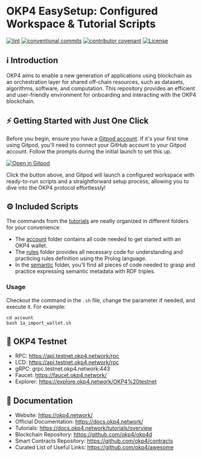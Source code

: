 # OKP4 EasySetup: Configured Workspace & Tutorial Scripts

[![lint](https://img.shields.io/github/actions/workflow/status/okp4/easysetup/lint.yml?branch=main&label=lint&style=for-the-badge&logo=github)](https://github.com/okp4/hackwasm/actions/workflows/lint.yml)
[![conventional commits](https://img.shields.io/badge/Conventional%20Commits-1.0.0-yellow.svg?style=for-the-badge&logo=conventionalcommits)](https://conventionalcommits.org)
[![contributor covenant](https://img.shields.io/badge/Contributor%20Covenant-2.1-4baaaa.svg?style=for-the-badge)](https://github.com/okp4/.github/blob/main/CODE_OF_CONDUCT.md)
[![License](https://img.shields.io/badge/License-BSD_3--Clause-blue.svg?style=for-the-badge)](https://opensource.org/licenses/BSD-3-Clause)

## ℹ️ Introduction

OKP4 aims to enable a new generation of applications using blockchain as an orchestration layer for shared off-chain resources, such as datasets, algorithms, software, and computation. This repository provides an efficient and user-friendly environment for onboarding and interacting with the OKP4 blockchain.

## ⚡ Getting Started with Just One Click

Before you begin, ensure you have a [Gitpod account](https://gitpod.io/). If it's your first time using Gitpod, you'll need to connect your GitHub account to your Gitpod account. Follow the prompts during the initial launch to set this up.

[![Open in Gitpod](https://gitpod.io/button/open-in-gitpod.svg)](https://gitpod.io/#https://github.com/okp4/easysetup)

Click the button above, and Gitpod will launch a configured workspace with ready-to-run scripts and a straightforward setup process, allowing you to dive into the OKP4 protocol effortlessly!

## ⚙️ Included Scripts

The commands from the [tutorials](https://docs.okp4.network/tutorials/overview) are neatly organized in different folders for your convenience:

- The [account](./account) folder contains all code needed to get started with an OKP4 wallet.
- The [rules](./rule) folder provides all necessary code for understanding and practicing rules definition using the Prolog language.
- In the [semantic](./semantic) folder, you'll find all pieces of code needed to grasp and practice expressing semantic metadata with RDF triples.

### Usage

Checkout the command in the `.sh` file, change the parameter if needed, and execute it. For example:

```shell
cd account
bash 1a_import_wallet.sh
```

## 🧪 OKP4 Testnet

- RPC: <https://api.testnet.okp4.network/rpc>
- LCD: <https://api.testnet.okp4.network/rpc>
- gRPC: grpc.testnet.okp4.network:443
- Faucet: <https://faucet.okp4.network/>
- Explorer: <https://explore.okp4.network/OKP4%20testnet>

## 📖 Documentation

- Website: <https://okp4.network/>
- Official Documentation: <https://docs.okp4.network/>
- Tutorials: <https://docs.okp4.network/tutorials/overview>
- Blockchain Repository: <https://github.com/okp4/okp4d>
- Smart Contracts Repository: <https://github.com/okp4/contracts>
- Curated List of Useful Links: <https://github.com/okp4/awesome>
